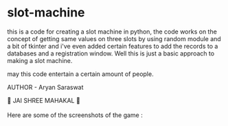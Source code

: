 # slot-machine
this is a code for creating a slot machine in python,
 the code works on the concept of getting same values on three slots by using random 
module and a bit of tkinter and i've even added certain features to add the records to a databases
 and a registration window.
 Well this is just a basic approach to making a slot machine.


                                                                                                                                                                        
                                                                                                                                                                        
 may this code entertain a certain amount of people.
                                                                                                                                                                                
                                                                                                                                                                                
AUTHOR - Aryan Saraswat
                                                                                                                                                     
🔱 JAI SHREE MAHAKAL 🔱            
<br>
Here are some of the screenshots of the game : 
<br>
